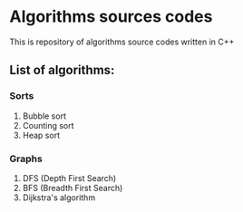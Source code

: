# Algorithms sources codes
This is repository of algorithms source codes written in C++

## List of algorithms:
### Sorts
1. Bubble sort
2. Counting sort
3. Heap sort
### Graphs
1. DFS (Depth First Search)
2. BFS (Breadth First Search)
3. Dijkstra's algorithm
